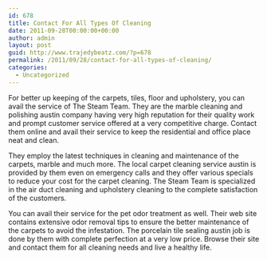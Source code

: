 ```yaml
---
id: 678
title: Contact For All Types Of Cleaning
date: 2011-09-28T00:00:00+00:00
author: admin
layout: post
guid: http://www.trajedybeatz.com/?p=678
permalink: /2011/09/28/contact-for-all-types-of-cleaning/
categories:
  - Uncategorized
---
```

For better up keeping of the carpets, tiles, floor and upholstery, you can avail the service of The Steam Team. They are the marble cleaning and polishing austin company having very high reputation for their quality work and prompt customer service offered at a very competitive charge. Contact them online and avail their service to keep the residential and office place neat and clean.

They employ the latest techniques in cleaning and maintenance of the carpets, marble and much more. The local carpet cleaning service austin is provided by them even on emergency calls and they offer various specials to reduce your cost for the carpet cleaning. The Steam Team is specialized in the air duct cleaning and upholstery cleaning to the complete satisfaction of the customers.

You can avail their service for the pet odor treatment as well. Their web site contains extensive odor removal tips to ensure the better maintenance of the carpets to avoid the infestation. The porcelain tile sealing austin job is done by them with complete perfection at a very low price. Browse their site and contact them for all cleaning needs and live a healthy life.
